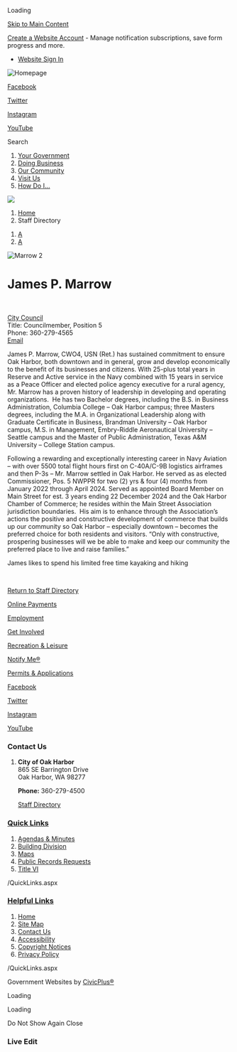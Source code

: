 Loading

[Skip to Main Content](https://oakharbor.gov/directory.aspx?eid=194%2F)

[Create a Website Account](https://oakharbor.gov/MyAccount/ProfileCreate) - Manage notification subscriptions, save form progress and more.   

- [Website Sign In](https://oakharbor.gov/MyAccount)

![Homepage](https://oakharbor.gov/ImageRepository/Document?documentID=63)

[Facebook](https://www.facebook.com/OakHarbor)

[Twitter](https://twitter.com/oakharborwausa)

[Instagram](https://www.instagram.com/cityofoakharborwa)

[YouTube](https://www.youtube.com/c/CityofOakHarbor)

Search

1. [Your Government](https://oakharbor.gov/27/Your-Government)
2. [Doing Business](https://oakharbor.gov/35/Doing-Business)
3. [Our Community](https://oakharbor.gov/31/Our-Community)
4. [Visit Us](https://oakharbor.gov/101/Visit-Us)
5. [How Do I...](https://oakharbor.gov/9/How-Do-I)

<!--THE END-->

![](https://oakharbor.gov/ImageRepository/Document?documentID=11)

1. [Home](https://oakharbor.gov)
2. Staff Directory

<!--THE END-->

1. [A](https://oakharbor.gov/directory.aspx?eid=194 "Make text smaller")
2. [A](https://oakharbor.gov/directory.aspx?eid=194 "Make text bigger")

![Marrow 2](https://oakharbor.gov/ImageRepository/Document?documentID=2927 "Marrow 2")

# James P. Marrow

 

[City Council](https://oakharbor.gov/Directory.aspx?DID=33)  
Title: Councilmember, Position 5  
Phone: 360-279-4565  
[Email](mailto:jmarrow@oakharbor.org)

James P. Marrow, CWO4, USN (Ret.) has sustained commitment to ensure Oak Harbor, both downtown and in general, grow and develop economically to the benefit of its businesses and citizens. With 25-plus total years in Reserve and Active service in the Navy combined with 15 years in service as a Peace Officer and elected police agency executive for a rural agency, Mr. Marrow has a proven history of leadership in developing and operating organizations.  He has two Bachelor degrees, including the B.S. in Business Administration, Columbia College – Oak Harbor campus; three Masters degrees, including the M.A. in Organizational Leadership along with Graduate Certificate in Business, Brandman University – Oak Harbor campus, M.S. in Management, Embry-Riddle Aeronautical University – Seattle campus and the Master of Public Administration, Texas A&amp;M University – College Station campus.  

Following a rewarding and exceptionally interesting career in Navy Aviation – with over 5500 total flight hours first on C-40A/C-9B logistics airframes and then P-3s – Mr. Marrow settled in Oak Harbor. He served as as elected Commissioner, Pos. 5 NWPPR for two (2) yrs &amp; four (4) months from January 2022 through April 2024. Served as appointed Board Member on Main Street for est. 3 years ending 22 December 2024 and the Oak Harbor Chamber of Commerce; he resides within the Main Street Association jurisdiction boundaries.  His aim is to enhance through the Association’s actions the positive and constructive development of commerce that builds up our community so Oak Harbor – especially downtown – becomes the preferred choice for both residents and visitors. “Only with constructive, prospering businesses will we be able to make and keep our community the preferred place to live and raise families.”   

James likes to spend his limited free time kayaking and hiking

 

[Return to Staff Directory](https://oakharbor.gov/Directory.aspx)

[Online Payments](https://oakharbor.gov/349/2086/Pay-Your-Bill-Online)

[Employment](https://www.governmentjobs.com/careers/oakharbor)

[Get Involved](https://oakharbor.gov/335/Boards-Commissions)

[Recreation &amp; Leisure](https://oakharbor.gov/255/Parks-Recreation) 

[Notify Me®](https://oakharbor.gov/list.aspx)

[Permits &amp; Applications](https://oakharbor.onlama.com)

[Facebook](https://www.facebook.com/OakHarbor)

[Twitter](https://twitter.com/oakharborwausa)

[Instagram](https://www.instagram.com/cityofoakharborwa)

[YouTube](https://www.youtube.com/c/CityofOakHarbor)

### Contact Us

1. **City of Oak Harbor**  
   865 SE Barrington Drive  
   Oak Harbor, WA 98277
   
   **Phone:** 360-279-4500
   
   [Staff Directory](https://oakharbor.gov/Directory.aspx)

### [Quick Links](https://oakharbor.gov/QuickLinks.aspx?CID=15)

1. [Agendas &amp; Minutes](https://oakharbor.gov/AgendaCenter)
2. [Building Division](https://oakharbor.gov/173/Building-Division)
3. [Maps](https://oakharbor.gov/303/City-Maps)
4. [Public Records Requests](https://oakharborwa.govqa.us/WEBAPP/_rs/%28S%28ya42llj5gdgmnb1ipdt5oot5%29%29/supporthome.aspx)
5. [Title VI](https://oakharbor.gov/459/Title-VI-Non-Discrimination)

/QuickLinks.aspx

### [Helpful Links](https://oakharbor.gov/QuickLinks.aspx?CID=16)

1. [Home](https://oakharbor.gov)
2. [Site Map](https://oakharbor.gov/sitemap)
3. [Contact Us](https://oakharbor.gov/FormCenter/Contact-Us-10)
4. [Accessibility](https://oakharbor.gov/accessibility)
5. [Copyright Notices](https://oakharbor.gov/copyright)
6. [Privacy Policy](https://oakharbor.gov/privacy)

/QuickLinks.aspx

Government Websites by [CivicPlus®](https://connect.civicplus.com/referral)

Loading

Loading

Do Not Show Again Close

### Live Edit